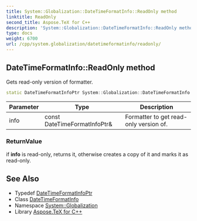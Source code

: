 ```yaml
---
title: System::Globalization::DateTimeFormatInfo::ReadOnly method
linktitle: ReadOnly
second_title: Aspose.TeX for C++
description: 'System::Globalization::DateTimeFormatInfo::ReadOnly method. Gets read-only version of formatter in C++.'
type: docs
weight: 6700
url: /cpp/system.globalization/datetimeformatinfo/readonly/
---
```

## DateTimeFormatInfo::ReadOnly method


Gets read-only version of formatter.

```cpp
static DateTimeFormatInfoPtr System::Globalization::DateTimeFormatInfo::ReadOnly(const DateTimeFormatInfoPtr &info)
```


| Parameter | Type | Description |
| --- | --- | --- |
| info | const DateTimeFormatInfoPtr\& | Formatter to get read-only version of. |

### ReturnValue

if **info** is read-only, returns it, otherwise creates a copy of it and marks it as read-only.

## See Also

* Typedef [DateTimeFormatInfoPtr](../../datetimeformatinfoptr/)
* Class [DateTimeFormatInfo](../)
* Namespace [System::Globalization](../../)
* Library [Aspose.TeX for C++](../../../)
